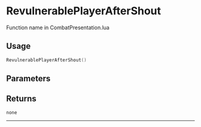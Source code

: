 # RevulnerablePlayerAfterShout
Function name in CombatPresentation.lua
## Usage
```lua
RevulnerablePlayerAfterShout()
```
## Parameters

## Returns
`none`

---